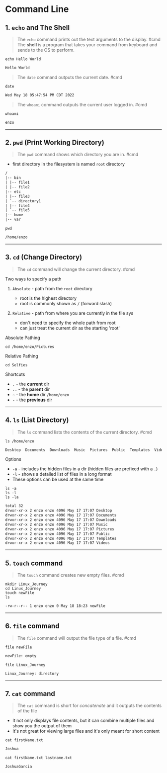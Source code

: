 # Command Line

## 1. `echo` and The Shell

> The `echo` command prints out the text arguments to the display. #cmd
> The **shell** is a program that takes your command from keyboard and sends to the OS to perform.

```shell
echo Hello World
```

```txt
Hello World
```

> The `date` command outputs the current date. #cmd

```shell
date
```

```txt
Wed May 18 05:47:54 PM CDT 2022
```

> The `whoami` command outputs the current user logged in. #cmd

```shell
whoami
```

```txt
enzo
```

---

## 2. `pwd` (Print Working Directory)

> The `pwd` command shows which directory you are in. #cmd

- first directory in the filesystem is named `root` directory

```txt
/ 
|-- bin 
| |-- file1 
| |-- file2 
|-- etc 
| |-- file3 
| `-- directory1 
| |-- file4 
| `-- file5 
|-- home 
|-- var
```

```shell
pwd
```

```txt
/home/enzo
```

---

## 3. `cd` (Change Directory)

> The `cd` command will change the current directory. #cmd

Two ways to specify a path

1. `Absolute` - path from the `root` directory
   - root is the highest directory
   - root is commonly shown as `/` (forward slash)

2. `Relative` - path from where you are currently in the file sys
   - don't need to specify the whole path from root
   - can just treat the current dir as the starting 'root'

Absolute Pathing

```shell
cd /home/enzo/Pictures
```

Relative Pathing

```shell
cd Selfies
```

Shortcuts

- `.` - the **current** dir
- `..` - the **parent** dir
- `~` - the **home** dir `/home/enzo`
- `-` - the **previous** dir

---

## 4. `ls` (List Directory)

> The `ls` command lists the contents of the current directory. #cmd

```shell
ls /home/enzo
```

```txt
Desktop  Documents  Downloads  Music  Pictures  Public  Templates  Videos
```

Options

- `-a` - includes the hidden files in a dir (hidden files are prefixed with a `.`)
- `-l` - shows a detailed list of files in a long format
- These options can be used at the same time

```shell
ls -a
ls -l
ls -la
```

```txt
total 32
drwxr-xr-x 2 enzo enzo 4096 May 17 17:07 Desktop
drwxr-xr-x 2 enzo enzo 4096 May 17 17:07 Documents
drwxr-xr-x 2 enzo enzo 4096 May 17 17:07 Downloads
drwxr-xr-x 2 enzo enzo 4096 May 17 17:07 Music
drwxr-xr-x 2 enzo enzo 4096 May 17 17:07 Pictures
drwxr-xr-x 2 enzo enzo 4096 May 17 17:07 Public
drwxr-xr-x 2 enzo enzo 4096 May 17 17:07 Templates
drwxr-xr-x 2 enzo enzo 4096 May 17 17:07 Videos
```

---

## 5. `touch` command

> The `touch` command creates new empty files. #cmd

```shell
mkdir Linux_Journey
cd Linux_Journey
touch newFile
ls
```

```txt
-rw-r--r-- 1 enzo enzo 0 May 18 18:23 newFile
```

---

## 6. `file` command

> The `file` command will output the file type of a file. #cmd

```shell
file newFile
```

```txt
newFile: empty
```

```shell
file Linux_Journey
```

```txt
Linux_Journey: directory
```

---

## 7. `cat` command

> The `cat` command is short for *concatenate* and it outputs the contents of the file

- It not only displays file contents, but it can combine multiple files and show you the output of them
- It's not great for viewing large files and it's only meant for short content

```shell
cat firstName.txt
```

```txt
Joshua
```

```shell
cat firstName.txt lastname.txt
```

```txt
JoshuaGarcia
```
